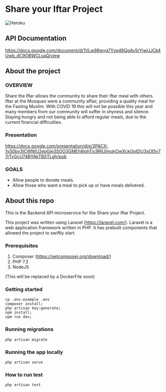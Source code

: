 # Share your Iftar Project

![Heroku](http://heroku-badge.herokuapp.com/?app=share-iftar-staging&style=flat&svg=1)

## API Documentation

https://docs.google.com/document/d/1VLw98wvg7Yyq46QgAv5rYjwUJCk4Uwb_dC9OBWCLvaQ/view

## About the project

### OVERVIEW

Share the Iftar allows the community to share their iftar meal with others. Iftar at the Mosques were a community affair, providing a quality meal for the Fasting Muslim. With COVID 19 this will not be possible this year and many members from our community will suffer in shyness and silence. Staying hungry and not being able to afford regular meals, due to the current financial difficulties.

### Presentation

https://docs.google.com/presentation/d/e/2PACX-1vS0bv3ICWNIU2epGje3SOO3GMEh8iphTjc9RlUlmqhOwXckGptDU3sOI5v77rTvGcU74BYAkTBSTLgh/pub

### GOALS

- Allow people to donate meals.
- Allow those who want a meal to pick up or have meals delivered.

## About this repo

This is the Backend API microservice for the Share your Iftar Project.

This project was written using Laravel (https://laravel.com/). Laravel is a web application framework written in PHP. It has prebuilt components that allowed the project to swiftly start.

### Prerequisites

1. Composer (https://getcomposer.org/download/)
2. PHP 7.2
3. NodeJS

(This will be replaced by a DockerFile soon)

### Getting started

```
cp .env.example .env
composer install;
php artisan key:generate;
npm install;
npm run dev;
```

### Running migrations

```
php artisan migrate
```

### Running the app locally

```
php artisan serve
```

### How to run test

```
php artisan test
```
